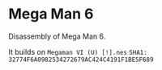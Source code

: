 # Mega Man 6

Disassembly of Mega Man 6.

It builds on `Megaman VI (U) [!].nes` `SHA1: 32774F6A0982534272679AC424C4191F1BE5F689`
